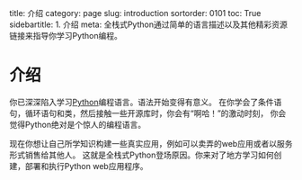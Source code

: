 title: 介绍
category: page
slug: introduction
sortorder: 0101
toc: True
sidebartitle: 1. 介绍
meta: 全栈式Python通过简单的语言描述以及其他精彩资源链接来指导你学习Python编程。


# 介绍
你已深深陷入学习[Python](http://www.python.org/)编程语言。语法开始变得有意义。
在你学会了条件语句，循环语句和类，然后接触一些开源库时，你会有“啊哈！”的激动时刻，
你会觉得Python绝对是个惊人的编程语言。

现在你想让自己所学知识构建一些真实应用，例如可以卖弄的web应用或者以服务形式销售给其他人。
这就是全栈式Python登场原因。你来对了地方学习如何创建，部署和执行Python web应用程序。
